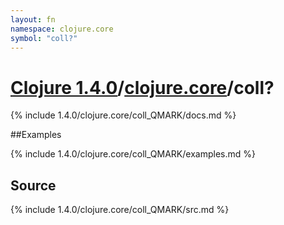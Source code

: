 ```yaml
---
layout: fn
namespace: clojure.core
symbol: "coll?"
---
```


# [Clojure 1.4.0](../../)/[clojure.core](../)/coll?

{% include 1.4.0/clojure.core/coll_QMARK/docs.md %}

##Examples

{% include 1.4.0/clojure.core/coll_QMARK/examples.md %}
## Source
{% include 1.4.0/clojure.core/coll_QMARK/src.md %}


